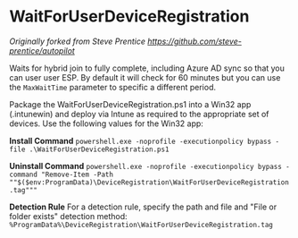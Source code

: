 # WaitForUserDeviceRegistration

*Originally forked from Steve Prentice https://github.com/steve-prentice/autopilot*

Waits for hybrid join to fully complete, including Azure AD sync so that you can user user ESP. By default it will check for
60 minutes but you can use the `MaxWaitTime` parameter to specific a different period.

Package the WaitForUserDeviceRegistration.ps1 into a Win32 app (.intunewin) and deploy via Intune as required to the appropriate set of devices. Use the following values for the Win32 app:

**Install Command**
`powershell.exe -noprofile -executionpolicy bypass -file .\WaitForUserDeviceRegistration.ps1`

**Uninstall Command**
`powershell.exe -noprofile -executionpolicy bypass -command "Remove-Item -Path ""$($env:ProgramData)\DeviceRegistration\WaitForUserDeviceRegistration.tag"""`

**Detection Rule**
For a detection rule, specify the path and file and "File or folder exists" detection method:
`%ProgramData%\DeviceRegistration\WaitForUserDeviceRegistration.tag`
